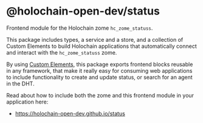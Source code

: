 # @holochain-open-dev/status

Frontend module for the Holochain zome `hc_zome_statuss`.

This package includes types, a service and a store, and a collection of Custom Elements to build Holochain applications that automatically connect and interact with the `hc_zome_statuss` zome. 

By using [Custom Elements](https://developers.google.com/web/fundamentals/web-components/customelements), this package exports frontend blocks reusable in any framework, that make it really easy for consuming web applications to include functionality to create and update status, or search for an agent in the DHT.

Read about how to include both the zome and this frontend module in your application here:

- https://holochain-open-dev.github.io/status